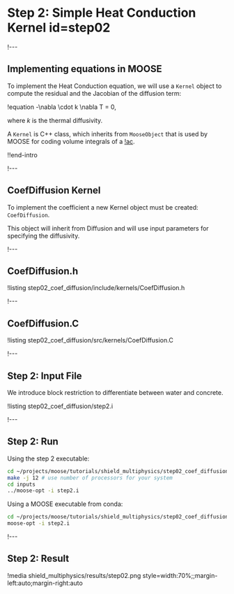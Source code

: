 # Step 2: Simple Heat Conduction Kernel id=step02

!---

## Implementing equations in MOOSE

To implement the Heat Conduction equation, we will use a `Kernel`  object to compute the
residual and the Jacobian of the diffusion term:

!equation
-\nabla \cdot k \nabla T = 0,

where  $k$  is the thermal diffusivity.

A `Kernel`  is C++ class, which inherits from `MooseObject` that is used by MOOSE for coding
volume integrals of a [!ac](PDE).

!!end-intro

!---

## CoefDiffusion Kernel

To implement the coefficient a new Kernel object must be created: `CoefDiffusion`.

This object will inherit from Diffusion and will use input parameters for specifying the
diffusivity.

!---

## CoefDiffusion.h

!listing step02_coef_diffusion/include/kernels/CoefDiffusion.h

!---

## CoefDiffusion.C

!listing step02_coef_diffusion/src/kernels/CoefDiffusion.C

!---

## Step 2: Input File

We introduce block restriction to differentiate between water and concrete.

!listing step02_coef_diffusion/step2.i

!---

## Step 2: Run

Using the step 2 executable:

```bash
cd ~/projects/moose/tutorials/shield_multiphysics/step02_coef_diffusion
make -j 12 # use number of processors for your system
cd inputs
../moose-opt -i step2.i
```

Using a MOOSE executable from conda:

```bash
cd ~/projects/moose/tutorials/shield_multiphysics/step02_coef_diffusion/inputs
moose-opt -i step2.i
```


!---

## Step 2: Result

!media shield_multiphysics/results/step02.png style=width:70%;;margin-left:auto;margin-right:auto

